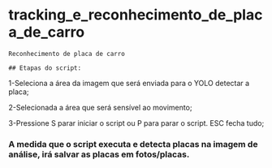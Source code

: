 # tracking_e_reconhecimento_de_placa_de_carro
    Reconhecimento de placa de carro

    ## Etapas do script:
1-Seleciona a área da imagem que será enviada para o YOLO detectar a placa;

2-Selecionada a área que será sensível ao movimento; 

3-Pressione S parar iniciar o script ou P para parar o script. ESC fecha tudo;
### A medida que o script executa e detecta placas na imagem de análise, irá salvar as placas em fotos/placas.
    
